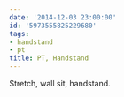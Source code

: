 ```yaml
---
date: '2014-12-03 23:00:00'
id: '5973555825229680'
tags:
- handstand
- pt
title: PT, Handstand
---
```


Stretch, wall sit, handstand.
